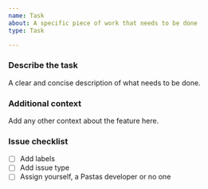 ```yaml
---
name: Task
about: A specific piece of work that needs to be done
type: Task

---
```


### Describe the task
A clear and concise description of what needs to be done.

### Additional context
Add any other context about the feature here.

### Issue checklist
- [ ] Add labels
- [ ] Add issue type
- [ ] Assign yourself, a Pastas developer or no one